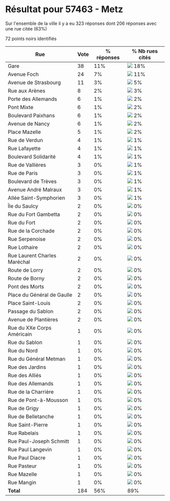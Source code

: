 # Résultat pour 57463 - Metz

Sur l'ensemble de la ville il y a eu 323 réponses dont 206 réponses avec une rue citée (63%)

72 points noirs identifiés

| Rue | Vote | % réponses | % Nb rues cités|
|-----|------|------------|----------------|
| Gare | 38 | 11% | <img src="../../img/bar_18.gif" />&nbsp;18%|
| Avenue Foch | 24 | 7% | <img src="../../img/bar_11.gif" />&nbsp;11%|
| Avenue de Strasbourg | 11 | 3% | <img src="../../img/bar_5.gif" />&nbsp;5%|
| Rue aux Arènes | 8 | 2% | <img src="../../img/bar_3.gif" />&nbsp;3%|
| Porte des Allemands | 6 | 1% | <img src="../../img/bar_2.gif" />&nbsp;2%|
| Pont Mixte | 6 | 1% | <img src="../../img/bar_2.gif" />&nbsp;2%|
| Boulevard Paixhans | 6 | 1% | <img src="../../img/bar_2.gif" />&nbsp;2%|
| Avenue de Nancy | 6 | 1% | <img src="../../img/bar_2.gif" />&nbsp;2%|
| Place Mazelle | 5 | 1% | <img src="../../img/bar_2.gif" />&nbsp;2%|
| Rue de Verdun | 4 | 1% | <img src="../../img/bar_1.gif" />&nbsp;1%|
| Rue Lafayette | 4 | 1% | <img src="../../img/bar_1.gif" />&nbsp;1%|
| Boulevard Solidarité | 4 | 1% | <img src="../../img/bar_1.gif" />&nbsp;1%|
| Rue de Vallières | 3 | 0% | <img src="../../img/bar_1.gif" />&nbsp;1%|
| Rue de Paris | 3 | 0% | <img src="../../img/bar_1.gif" />&nbsp;1%|
| Boulevard de Trèves | 3 | 0% | <img src="../../img/bar_1.gif" />&nbsp;1%|
| Avenue André Malraux | 3 | 0% | <img src="../../img/bar_1.gif" />&nbsp;1%|
| Allée Saint-Symphorien | 3 | 0% | <img src="../../img/bar_1.gif" />&nbsp;1%|
| Île du Saulcy | 2 | 0% | <img src="../../img/bar_0.gif" />&nbsp;0%|
| Rue du Fort Gambetta | 2 | 0% | <img src="../../img/bar_0.gif" />&nbsp;0%|
| Rue du Fort | 2 | 0% | <img src="../../img/bar_0.gif" />&nbsp;0%|
| Rue de la Corchade | 2 | 0% | <img src="../../img/bar_0.gif" />&nbsp;0%|
| Rue Serpenoise | 2 | 0% | <img src="../../img/bar_0.gif" />&nbsp;0%|
| Rue Lothaire | 2 | 0% | <img src="../../img/bar_0.gif" />&nbsp;0%|
| Rue Laurent Charles Maréchal | 2 | 0% | <img src="../../img/bar_0.gif" />&nbsp;0%|
| Route de Lorry | 2 | 0% | <img src="../../img/bar_0.gif" />&nbsp;0%|
| Route de Borny | 2 | 0% | <img src="../../img/bar_0.gif" />&nbsp;0%|
| Pont des Morts | 2 | 0% | <img src="../../img/bar_0.gif" />&nbsp;0%|
| Place du Général de Gaulle | 2 | 0% | <img src="../../img/bar_0.gif" />&nbsp;0%|
| Place Saint-Louis | 2 | 0% | <img src="../../img/bar_0.gif" />&nbsp;0%|
| Passage du Sablon | 2 | 0% | <img src="../../img/bar_0.gif" />&nbsp;0%|
| Avenue de Plantières | 2 | 0% | <img src="../../img/bar_0.gif" />&nbsp;0%|
| Rue du XXe Corps Américain | 1 | 0% | <img src="../../img/bar_0.gif" />&nbsp;0%|
| Rue du Sablon | 1 | 0% | <img src="../../img/bar_0.gif" />&nbsp;0%|
| Rue du Nord | 1 | 0% | <img src="../../img/bar_0.gif" />&nbsp;0%|
| Rue du Général Metman | 1 | 0% | <img src="../../img/bar_0.gif" />&nbsp;0%|
| Rue des Jardins | 1 | 0% | <img src="../../img/bar_0.gif" />&nbsp;0%|
| Rue des Alliés | 1 | 0% | <img src="../../img/bar_0.gif" />&nbsp;0%|
| Rue des Allemands | 1 | 0% | <img src="../../img/bar_0.gif" />&nbsp;0%|
| Rue de la Charrière | 1 | 0% | <img src="../../img/bar_0.gif" />&nbsp;0%|
| Rue de Pont-à-Mousson | 1 | 0% | <img src="../../img/bar_0.gif" />&nbsp;0%|
| Rue de Grigy | 1 | 0% | <img src="../../img/bar_0.gif" />&nbsp;0%|
| Rue de Belletanche | 1 | 0% | <img src="../../img/bar_0.gif" />&nbsp;0%|
| Rue Saint-Pierre | 1 | 0% | <img src="../../img/bar_0.gif" />&nbsp;0%|
| Rue Rabelais | 1 | 0% | <img src="../../img/bar_0.gif" />&nbsp;0%|
| Rue Paul-Joseph Schmitt | 1 | 0% | <img src="../../img/bar_0.gif" />&nbsp;0%|
| Rue Paul Langevin | 1 | 0% | <img src="../../img/bar_0.gif" />&nbsp;0%|
| Rue Paul Diacre | 1 | 0% | <img src="../../img/bar_0.gif" />&nbsp;0%|
| Rue Pasteur | 1 | 0% | <img src="../../img/bar_0.gif" />&nbsp;0%|
| Rue Mazelle | 1 | 0% | <img src="../../img/bar_0.gif" />&nbsp;0%|
| Rue Mangin | 1 | 0% | <img src="../../img/bar_0.gif" />&nbsp;0%|
| **Total** | 184 | 56% | 89%|
